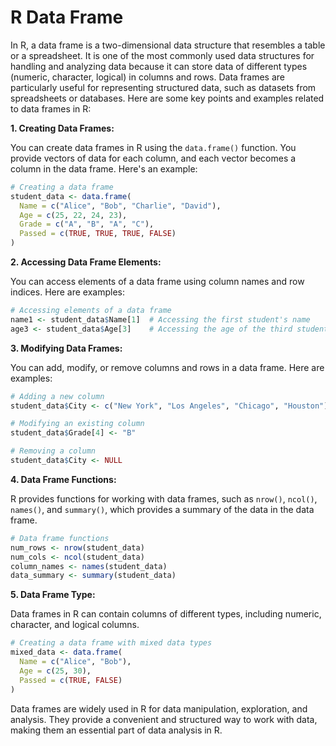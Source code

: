 # R Data Frame

In R, a data frame is a two-dimensional data structure that resembles a table or a spreadsheet. It is one of the most commonly used data structures for handling and analyzing data because it can store data of different types (numeric, character, logical) in columns and rows. Data frames are particularly useful for representing structured data, such as datasets from spreadsheets or databases. Here are some key points and examples related to data frames in R:

**1. Creating Data Frames:**

You can create data frames in R using the `data.frame()` function. You provide vectors of data for each column, and each vector becomes a column in the data frame. Here's an example:

```R
# Creating a data frame
student_data <- data.frame(
  Name = c("Alice", "Bob", "Charlie", "David"),
  Age = c(25, 22, 24, 23),
  Grade = c("A", "B", "A", "C"),
  Passed = c(TRUE, TRUE, TRUE, FALSE)
)
```

**2. Accessing Data Frame Elements:**

You can access elements of a data frame using column names and row indices. Here are examples:

```R
# Accessing elements of a data frame
name1 <- student_data$Name[1]  # Accessing the first student's name
age3 <- student_data$Age[3]    # Accessing the age of the third student
```

**3. Modifying Data Frames:**

You can add, modify, or remove columns and rows in a data frame. Here are examples:

```R
# Adding a new column
student_data$City <- c("New York", "Los Angeles", "Chicago", "Houston")

# Modifying an existing column
student_data$Grade[4] <- "B"

# Removing a column
student_data$City <- NULL
```

**4. Data Frame Functions:**

R provides functions for working with data frames, such as `nrow()`, `ncol()`, `names()`, and `summary()`, which provides a summary of the data in the data frame.

```R
# Data frame functions
num_rows <- nrow(student_data)
num_cols <- ncol(student_data)
column_names <- names(student_data)
data_summary <- summary(student_data)
```

**5. Data Frame Type:**

Data frames in R can contain columns of different types, including numeric, character, and logical columns.

```R
# Creating a data frame with mixed data types
mixed_data <- data.frame(
  Name = c("Alice", "Bob"),
  Age = c(25, 30),
  Passed = c(TRUE, FALSE)
)
```

Data frames are widely used in R for data manipulation, exploration, and analysis. They provide a convenient and structured way to work with data, making them an essential part of data analysis in R.